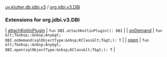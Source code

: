[uy.klutter.db.jdbi.v3](../index.md) / [org.jdbi.v3.DBI](.)


### Extensions for org.jdbi.v3.DBI


| [attachKotlinPlugin](attach-kotlin-plugin.md) | `fun DBI.attachKotlinPlugin(): DBI` |
| [onDemand](on-demand.md) | `fun &lt;T&nbsp;:&nbsp;Any&gt; DBI.onDemand(sqlObjectType:&nbsp;KClass&lt;T&gt;): T` |
| [open](open.md) | `fun &lt;T&nbsp;:&nbsp;Any&gt; DBI.open(sqlObjectType:&nbsp;KClass&lt;T&gt;): T` |

